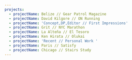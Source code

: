 ```yaml
---
projects:
  - projectName: Belize // Gear Patrol Magazine
  - projectName: David Kilgore // ON Running
  - projectName: 'Concept,DP,Editor // First Impressions'
  - projectName: Grit // NYC Marathon
  - projectName: La Alteña // El Tesoro
  - projectName: Ken Hirata // Olukai
  - projectName: 'Recent // Personal Work '
  - projectName: Paris // Satisfy
  - projectName: Chicago // Stairs Study
---
```


